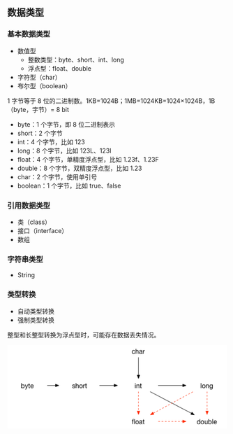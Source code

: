 ## 数据类型

### 基本数据类型

- 数值型
    - 整数类型：byte、short、int、long
    - 浮点型：float、double
- 字符型（char）
- 布尔型（boolean）

1 字节等于 8 位的二进制数。1KB=1024B；1MB=1024KB=1024×1024B，1B（byte，字节）= 8 bit

- byte：1 个字节，即 8 位二进制表示
- short：2 个字节
- int：4 个字节，比如 123 
- long：8 个字节，比如 123L、123l
- float：4 个字节，单精度浮点型，比如 1.23f、1.23F
- double：8 个字节，双精度浮点型，比如 1.23
- char：2 个字节，使用单引号
- boolean：1 个字节，比如 true、false


### 引用数据类型

- 类（class）
- 接口（interface）
- 数组

### 字符串类型

- String 


### 类型转换

- 自动类型转换
- 强制类型转换

整型和长整型转换为浮点型时，可能存在数据丢失情况。 

![](../images/01.png)
 